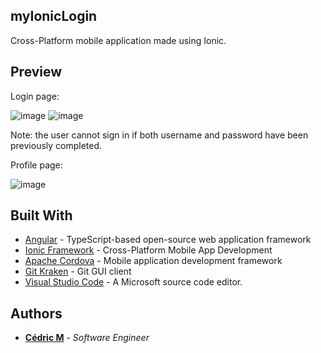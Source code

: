 ## myIonicLogin

Cross-Platform mobile application made using Ionic.

## Preview

Login page: 


![image](https://user-images.githubusercontent.com/19567048/59691272-07719a00-91e3-11e9-8709-623eaf48b226.png)
![image](https://user-images.githubusercontent.com/19567048/59690428-b7460800-91e1-11e9-8c18-e434f8107c90.png)



Note: the user cannot sign in if both username and password have been previously completed.

Profile page:


![image](https://user-images.githubusercontent.com/19567048/59691470-55869d80-91e3-11e9-961e-c36bded3f27d.png)


## Built With

* [Angular](https://angular.io/) - TypeScript-based open-source web application framework 
* [Ionic Framework](https://ionicframework.com/) - Cross-Platform Mobile App Development
* [Apache Cordova](https://cordova.apache.org/) - Mobile application development framework 
* [Git Kraken](https://www.gitkraken.com/) - Git GUI client
* [Visual Studio Code](https://code.visualstudio.com/) - A Microsoft source code editor.

## Authors

* **[Cédric M](https://github.com/Cedric-M)** - *Software Engineer*


